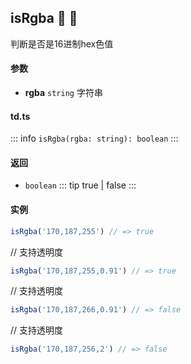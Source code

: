 ## isRgba :tada: :100: 
判断是否是16进制hex色值
#### 参数 
- **rgba** `string` 字符串
 
#### td.ts
::: info
`isRgba(rgba: string): boolean`
:::
#### 返回 
- `boolean` 
::: tip
true | false
:::
#### 实例 
```ts
isRgba('170,187,255') // => true
```
// 支持透明度


```ts
isRgba('170,187,255,0.91') // => true
```
// 支持透明度


```ts
isRgba('170,187,266,0.91') // => false
```
// 支持透明度


```ts
isRgba('170,187,256,2') // => false
```
